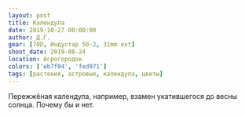 ```yaml
---
layout: post
title: Календула
date: 2019-10-27 00:00:00
author: Д.Г.
gear: [70D, Индустар 50-2, 31mm ext]
shoot_date: 2019-08-24
location: Агрогородок
colors: ['eb7f04', 'fed971']
tags: [растения, астровые, календула, цветы]
---
```

Пережжёная календула, например, взамен укатившегося до весны солнца. Почему бы и нет.
